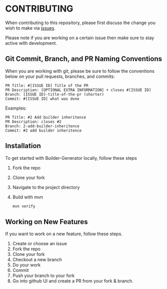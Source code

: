 # CONTRIBUTING

When contributing to this repository, please first discuss the change you wish to make via [issues](https://github.com/rigd-loxia/builder-generator/issues).

Please note if you are working on a certain issue then make sure to stay active with development.

## Git Commit, Branch, and PR Naming Conventions

When you are working with git, please be sure to follow the conventions below on your pull requests, branches, and commits:

```text
PR Title: #[ISSUE ID] Title of the PR
PR Description: [OPTIONAL EXTRA INFORMATION] + closes #[ISSUE ID]
Branch: [ISSUE ID]-title-of-the-pr (shorter)
Commit: #[ISSUE ID] what was done
```

Examples:

```text
PR Title: #2 Add builder inheritence
PR Description: closes #2
Branch: 2-add-builder-inheritence
Commit: #2 add builder inheritence
```

## Installation

To get started with Builder-Generator locally, follow these steps

1. Fork the repo
2. Clone your fork
3. Navigate to the project directory
4. Build with mvn

   ```sh
   mvn verify
   ```

## Working on New Features

If you want to work on a new feature, follow these steps.

1. Create or choose an issue
2. Fork the repo
3. Clone your fork
4. Checkout a new branch
5. Do your work
6. Commit
7. Push your branch to your fork
8. Go into github UI and create a PR from your fork & branch.
